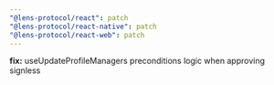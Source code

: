 ```yaml
---
"@lens-protocol/react": patch
"@lens-protocol/react-native": patch
"@lens-protocol/react-web": patch
---
```


**fix:** useUpdateProfileManagers preconditions logic when approving signless
